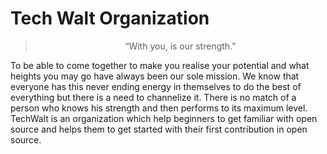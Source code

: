 # Tech Walt Organization

> <center> “With you, is our strength.” </center>

To be able to come together to make you realise your potential and what heights you may go have always been our sole mission. We know that everyone has this never ending energy in themselves to do the best of everything but there is a need to channelize it. There is no match of a person who knows his strength and then performs to its maximum level.
TechWalt is an organization which help beginners to get familiar with open source and helps them to get started with their first contribution in open source.
